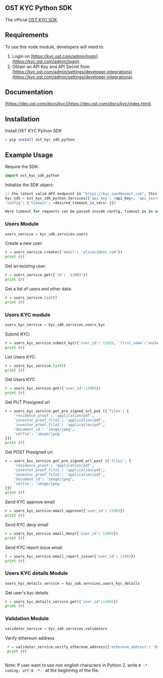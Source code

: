 ## OST KYC Python SDK

The official [OST KYC SDK](https://dev.ost.com/docs/kyc/index.html).

## Requirements

To use this node module, developers will need to:
1. Login on [https://kyc.ost.com/admin/login](https://kyc.ost.com/admin/login).
2. Obtain an API Key and API Secret from [https://kyc.ost.com/admin/settings/developer-integrations](https://kyc.ost.com/admin/settings/developer-integrations).

## Documentation

[https://dev.ost.com/docs/kyc](https://dev.ost.com/docs/kyc/index.html)

## Installation

Install OST KYC Python SDK

```bash
> pip install ost_kyc_sdk_python
```

## Example Usage

Require the SDK:

```python
import ost_kyc_sdk_python
```

Initialize the SDK object:

```python
// the latest valid API endpoint is "https://kyc.sandboxost.com", this may change in the future
kyc_sdk = ost_kyc_sdk_python.Services({'api_key': <api_key>, 'api_secret': <api_secret>, 'api_base_url': <api_secret>, 
'config': {'timeout': <desired_timeout_in_secs> }})

Here timeout for requests can be passed inside config, timeout is in seconds (default is 15 secs). 
```

### Users Module 

```python
users_service = kyc_sdk.services.users
```

Create a new user:

```python
r = users_service.create({'email': 'alice+1@ost.com'})
print (r)
```

Get an existing user:

```python
r = users_service.get({'id': '11003'})
print (r)
```

Get a list of users and other data:

```python
r = users_service.list()
print (r)
```

### Users KYC module 

```python
users_kyc_service = kyc_sdk.services.users_kyc
```

Submit KYC:

```python
r = users_kyc_service.submit_kyc({'user_id': 11035, 'first_name':'aniket','last_name':'ayachit', 'birthdate':'21/12/1991', 'country':'india', 'nationality':'indian', 'document_id_number':'arqpa7659a','document_id_file_path':'2/i/016be96da275031de2787b57c99f1471', 'selfie_file_path':'2/i/9e8d3a5a7a58f0f1be50b7876521aebc', 'residence_proof_file_path':'2/i/4ed790b2d525f4c7b30fbff5cb7bbbdb', 'ethereum_address': '0xdfbc84ccac430f2c0455c437adf417095d7ad68e', 'estimated_participation_amount':'2', 'street_address':'afawfveav ','city':'afawfveav', 'state':'afawfveav','postal_code':'afawfveav','investor_proof_files_path':['2/i/9ff6374909897ca507ba3077ee8587da', '2/i/4872730399670c6d554ab3821d63ebce']})
print (r)
```

List Users KYC:

```python
r = users_kyc_service.list()
print (r)
```

Get Users KYC

```python
r = users_kyc_service.get({'user_id':11003})
print (r)
```

Get PUT Presigned url

```python
r = users_kyc_service.get_pre_signed_url_put ({'files': {
    'residence_proof': 'application/pdf',
    'investor_proof_file1': 'application/pdf',
    'investor_proof_file2': 'application/pdf',
    'document_id': 'image/jpeg',
    'selfie': 'image/jpeg'
}})
print (r)
```

Get POST Presigned url

```python
r = users_kyc_service.get_pre_signed_url_post ({'files': {
    'residence_proof': 'application/pdf',
    'investor_proof_file1': 'application/pdf',
    'investor_proof_file2': 'application/pdf',
    'document_id': 'image/jpeg',
    'selfie': 'image/jpeg'
}})
print (r)
```

Send KYC approve email

```python
r = users_kyc_service.email_approve({'user_id': 11003})
print (r)

```


Send KYC deny email

```python
r = users_kyc_service.email_deny({'user_id': 11003})
print (r)

```

Send KYC report issue email

```python
r = users_kyc_service.email_report_issue({'user_id': 11003})
print (r)

```



### Users KYC details Module 

```python
users_kyc_details_service = kyc_sdk.services.users_kyc_details
```

Get user's kyc details

```python
r = users_kyc_details_service.get({'user_id':11003})
print (r)
```

### Validation Module 
    
```python
validator_service = kyc_sdk.services.validators
```

Verify ethereum address

```python
 r = validator_service.verify_ethereum_address({'ethereum_address': '0x32be343b94f860124dc4fee278fdcbd38c102d88'})
 print (r)
 
 ```

 Note: If user want to use non english characters in Python 2, write ```# -*- coding: utf-8 -*- ``` at the beginning of the file.